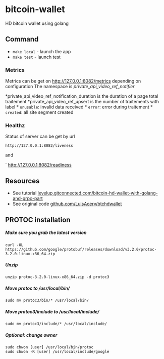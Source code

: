 # bitcoin-wallet
HD bitcoin wallet using golang

## Command

- `make local` - launch the app
- `make test` - launch test


### Metrics

Metrics can be get on http://127.0.0.1:8082/metrics depending on configuration
The namespace is *private_api_video_ref_notifier*

*private_api_video_ref_notification_duration is the duration of a page total traitement
*private_api_video_ref_upsert is the number of traitements with label
    * `unusable`: invalid data received
    * `error`: error during traitement
    * `created`: all site segment created
  
### Healthz

Status of server can be get by url 

`
http://127.0.0.1:8082/liveness
`

and 

`
http://127.0.0.1:8082/readiness

## Resources

* See tutorial [levelup.gitconnected.com/bitcoin-hd-wallet-with-golang-and-grpc-part](https://levelup.gitconnected.com/bitcoin-hd-wallet-with-golang-and-grpc-part-l-56d8df05c602)
* See original code [github.com/LuisAcerv/btchdwallet](https://github.com/LuisAcerv/btchdwallet)
 

## PROTOC installation

##### Make sure you grab the latest version
```
curl -OL https://github.com/google/protobuf/releases/download/v3.2.0/protoc-3.2.0-linux-x86_64.zip
``` 

##### Unzip
```  
unzip protoc-3.2.0-linux-x86_64.zip -d protoc3
``` 

##### Move protoc to /usr/local/bin/
```
sudo mv protoc3/bin/* /usr/local/bin/
``` 

##### Move protoc3/include to /usr/local/include/
```
sudo mv protoc3/include/* /usr/local/include/
``` 

##### Optional: change owner
```
sudo chwon [user] /usr/local/bin/protoc
sudo chwon -R [user] /usr/local/include/google

